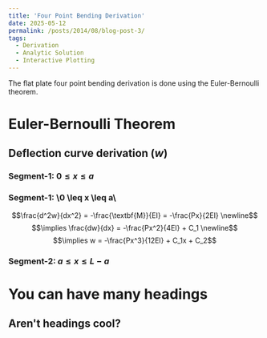 ```yaml
---
title: 'Four Point Bending Derivation'
date: 2025-05-12
permalink: /posts/2014/08/blog-post-3/
tags:
  - Derivation
  - Analytic Solution
  - Interactive Plotting
---
```


The flat plate four point bending derivation is done using the Euler-Bernoulli theorem.


# Euler-Bernoulli Theorem

## Deflection curve derivation ($w$)

### Segment-1: $0 \leq x \leq a$
### Segment-1: \\0 \leq x \leq a\\
$$\frac{d^2w}{dx^2} = -\frac{\textbf{M}}{EI} = -\frac{Px}{2EI} \newline$$ 
$$\implies \frac{dw}{dx} = -\frac{Px^2}{4EI} + C_1 \newline$$
$$\implies w = -\frac{Px^3}{12EI} + C_1x + C_2$$


### Segment-2: $a \leq x \leq L-a$

You can have many headings
======

Aren't headings cool?
------
